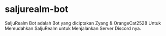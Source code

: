 # saljurealm-bot

SaljuRealm Bot adalah Bot yang diciptakan Zyang & OrangeCat2528 Untuk Memudahkan SaljuRealm untuk Menjalankan Server Discord nya.

